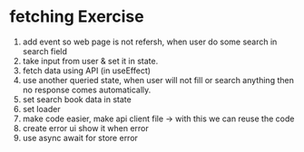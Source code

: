 # fetching Exercise

1. add event so web page is not refersh, when user do some search in search field
2. take input from user & set it in state.
3. fetch data using API (in useEffect) 
4. use another queried state, when user will not fill or search anything then no response comes automatically.
5. set search book data in state 
6. set loader 
7. make code easier, make api client file -> with this we can reuse the code 
8. create error ui show it when error 
9. use async await for store error
